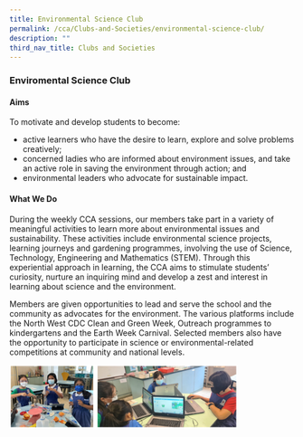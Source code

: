 ```yaml
---
title: Environmental Science Club
permalink: /cca/Clubs-and-Societies/environmental-science-club/
description: ""
third_nav_title: Clubs and Societies
---
```

### Enviromental Science Club

#### Aims

To motivate and develop students to become:

*   active learners who have the desire to learn, explore and solve problems creatively;
*   concerned ladies who are informed about environment issues, and take an active role in saving the environment through action; and
*   environmental leaders who advocate for sustainable impact.


#### What We Do

During the weekly CCA sessions, our members take part in a variety of meaningful activities to learn more about environmental issues and sustainability. These activities include environmental science projects, learning journeys and gardening programmes, involving the use of Science, Technology, Engineering and Mathematics (STEM). Through this experiential approach in learning, the CCA aims to stimulate students’ curiosity, nurture an inquiring mind and develop a zest and interest in learning about science and the environment.

  

Members are given opportunities to lead and serve the school and the community as advocates for the environment. The various platforms include the North West CDC Clean and Green Week, Outreach programmes to kindergartens and the Earth Week Carnival. Selected members also have the opportunity to participate in science or environmental-related competitions at community and national levels.

<img src="/images/esc1.png" style="width:80%">